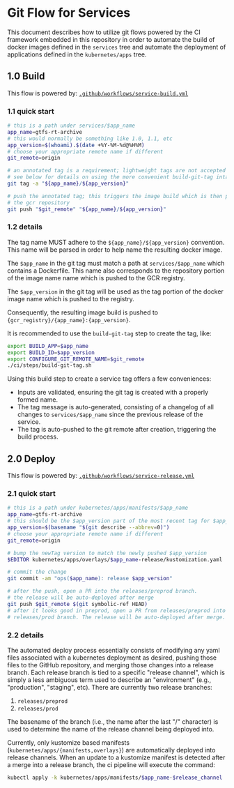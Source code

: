 # Git Flow for Services

This document describes how to utilize git flows powered by the CI framework
embedded in this repository in order to automate the build of docker images
defined in the `services` tree and automate the deployment of applications
defined in the `kubernetes/apps` tree.

## 1.0 Build

This flow is powered by:
[`.github/workflows/service-build.yml`](../../.github/workflows/service-build.yml)

### 1.1 quick start

```bash
# this is a path under services/$app_name
app_name=gtfs-rt-archive
# this would normally be something like 1.0, 1.1, etc
app_version=$(whoami).$(date +%Y-%M-%d@%H%M)
# choose your appropriate remote name if different
git_remote=origin

# an annotated tag is a requirement; lightweight tags are not accepted
# see below for details on using the more convenient build-git-tag intaerface
git tag -a "${app_name}/${app_version}"

# push the annotated tag; this triggers the image build which is then pushed to
# the gcr repository
git push "$git_remote" "${app_name}/${app_version}"
```

### 1.2 details

The tag name MUST adhere to the `${app_name}/${app_version}` convention. This
name will be parsed in order to help name the resulting docker image.

The `$app_name` in the git tag must match a path at `services/$app_name` which
contains a Dockerfile. This name also corresponds to the repository portion of
the image name name which is pushed to the GCR registry.

The `$app_version` in the git tag will be used as the tag portion of the docker
image name which is pushed to the registry.

Consequently, the resulting image build is pushed to
`{gcr_registry}/{app_name}:{app_version}`.

It is recommended to use the `build-git-tag` step to create the tag, like:

```bash
export BUILD_APP=$app_name
export BUILD_ID=$app_version
export CONFIGURE_GIT_REMOTE_NAME=$git_remote
./ci/steps/build-git-tag.sh
```

Using this build step to create a service tag offers a few conveniences:

- Inputs are validated, ensuring the git tag is created with a properly formed
 name.
- The tag message is auto-generated, consisting of a changelog of all changes to
 `services/$app_name` since the previous release of the service.
- The tag is auto-pushed to the git remote after creation, triggering the build
 process.

## 2.0 Deploy

This flow is powered by:
[`.github/workflows/service-release.yml`](../../.github/workflows/service-release.yml)

### 2.1 quick start

```bash
# this is a path under kubernetes/apps/manifests/$app_name
app_name=gtfs-rt-archive
# this should be the $app_version part of the most recent tag for $app_name
app_version=$(basename "$(git describe --abbrev=0)")
# choose your appropriate remote name if different
git_remote=origin

# bump the newTag version to match the newly pushed $app_version
$EDITOR kubernetes/apps/overlays/$app_name-release/kustomization.yaml

# commit the change
git commit -am "ops($app_name): release $app_version"

# after the push, open a PR into the releases/preprod branch.
# the release will be auto-deployed after merge
git push $git_remote $(git symbolic-ref HEAD)
# after it looks good in preprod, open a PR from releases/preprod into the
# releases/prod branch. The release will be auto-deployed after merge.
```

### 2.2 details

The automated deploy process essentially consists of modifying any yaml files
associated with a kubernetes deployment as desired, pushing those files to the
GitHub repository, and merging those changes into a release branch. Each release
branch is tied to a specific "release channel", which is simply a less ambiguous
term used to describe an "environment" (e.g., "production", "staging", etc).
There are currently two release branches:

1. `releases/preprod`
2. `releases/prod`

The basename of the branch (i.e., the name after the last "/" character) is used
to determine the name of the release channel being deployed into.

Currently, only kustomize based manifests
(`kubernetes/apps/{manifests,overlays}`) are automatically deployed into
release channels. When an update to a kustomize manifest is detected after a
merge into a release branch, the ci pipeline will execute the command:

```bash
kubectl apply -k kubernetes/apps/manifests/$app_name-$release_channel
```

